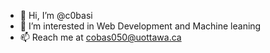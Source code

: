 - 👋 Hi, I’m @c0basi
- 👀 I’m interested in Web Development and Machine leaning
- 📫 Reach me at cobas050@uottawa.ca
